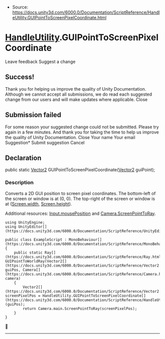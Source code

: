 * Source: https://docs.unity3d.com/6000.0/Documentation/ScriptReference/HandleUtility.GUIPointToScreenPixelCoordinate.html

#  [HandleUtility](https://docs.unity3d.com/6000.0/Documentation/ScriptReference/HandleUtility.html).GUIPointToScreenPixelCoordinate
Leave feedback
Suggest a change
## Success!
Thank you for helping us improve the quality of Unity Documentation. Although we cannot accept all submissions, we do read each suggested change from our users and will make updates where applicable.
Close
## Submission failed
For some reason your suggested change could not be submitted. Please <a>try again</a> in a few minutes. And thank you for taking the time to help us improve the quality of Unity Documentation.
Close
Your name Your email Suggestion* Submit suggestion
Cancel
## Declaration
public static [Vector2](https://docs.unity3d.com/6000.0/Documentation/ScriptReference/Vector2.html) GUIPointToScreenPixelCoordinate([Vector2](https://docs.unity3d.com/6000.0/Documentation/ScriptReference/Vector2.html) guiPoint); 
### Description
Converts a 2D GUI position to screen pixel coordinates.
The bottom-left of the screen or window is at (0, 0). The top-right of the screen or window is at ([Screen.width](https://docs.unity3d.com/6000.0/Documentation/ScriptReference/Screen-width.html), [Screen.height](https://docs.unity3d.com/6000.0/Documentation/ScriptReference/Screen-height.html)).  
  
Additional resources: [Input.mousePosition](https://docs.unity3d.com/6000.0/Documentation/ScriptReference/Input-mousePosition.html) and [Camera.ScreenPointToRay](https://docs.unity3d.com/6000.0/Documentation/ScriptReference/Camera.ScreenPointToRay.html).
```
using UnityEngine;
using UnityEditor[](https://docs.unity3d.com/6000.0/Documentation/ScriptReference/UnityEditor.html);  
  
public class ExampleScript : MonoBehaviour[](https://docs.unity3d.com/6000.0/Documentation/ScriptReference/MonoBehaviour.html)
{
    public static Ray[](https://docs.unity3d.com/6000.0/Documentation/ScriptReference/Ray.html) GUIPointToWorldRay(Vector2[](https://docs.unity3d.com/6000.0/Documentation/ScriptReference/Vector2.html) guiPos, Camera[](https://docs.unity3d.com/6000.0/Documentation/ScriptReference/Camera.html) camera)
    {
        Vector2[](https://docs.unity3d.com/6000.0/Documentation/ScriptReference/Vector2.html) screenPixelPos = HandleUtility.GUIPointToScreenPixelCoordinate[](https://docs.unity3d.com/6000.0/Documentation/ScriptReference/HandleUtility.GUIPointToScreenPixelCoordinate.html)(guiPos);
        return Camera.main.ScreenPointToRay(screenPixelPos);
    }
}

```

* * *
